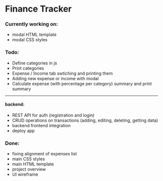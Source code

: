 # Finance Tracker


### Currently working on:
- modal HTML template
- modal CSS styles


### Todo: 
- Define categories in js
- Print categories 
- Expense / Income tab swtiching and printing them
- Adding new expense or income with modal
- Calculate expense (with percentage per category) summary and print summary

---
#### backend:
- REST API for auth (registration and login)
- CRUD operations on transactions (adding, editing, deleting, getting data)
- backend frontend integration
- deploy app


### Done:
- fixing alignment of expenses list
- main CSS styles
- main HTML template
- project overview
- UI wireframe


